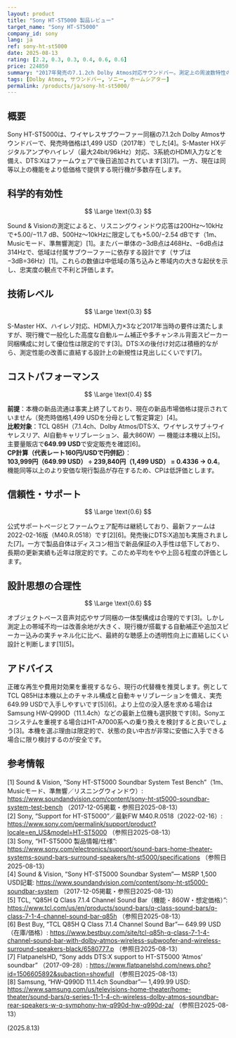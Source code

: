 ```yaml
---
layout: product
title: "Sony HT-ST5000 製品レビュー"
target_name: "Sony HT-ST5000"
company_id: sony
lang: ja
ref: sony-ht-st5000
date: 2025-08-13
rating: [2.2, 0.3, 0.3, 0.4, 0.6, 0.6]
price: 224850
summary: "2017年発売の7.1.2ch Dolby Atmos対応サウンドバー。測定上の周波数特性の乱れが大きく、現行の同等機能製品に対しコストパフォーマンスは低いと判断します。"
tags: [Dolby Atmos, サウンドバー, ソニー, ホームシアター]
permalink: /products/ja/sony-ht-st5000/
---
```

## 概要

Sony HT-ST5000は、ワイヤレスサブウーファー同梱の7.1.2ch Dolby Atmosサウンドバーで、発売時価格は1,499 USD（2017年）でした[4]。S-Master HXデジタルアンプやハイレゾ（最大24bit/96kHz）対応、3系統のHDMI入力などを備え、DTS:Xはファームウェアで後日追加されています[3][7]。一方、現在は同等以上の機能をより低価格で提供する現行機が多数存在します。

## 科学的有効性

$$ \Large \text{0.3} $$

Sound & Visionの測定によると、リスニングウィンドウ応答は200Hz〜10kHzで+5.00/−11.7 dB、500Hz〜10kHzに限定しても+5.00/−2.54 dBです（1m、Musicモード、準無響測定）[1]。またバー単体の−3dB点は468Hz、−6dB点は314Hzで、低域は付属サブウーファーに依存する設計です（サブは−3dB=36Hz）[1]。これらの数値は中低域の落ち込みと帯域内の大きな起伏を示し、忠実度の観点で不利と評価します。

## 技術レベル

$$ \Large \text{0.3} $$

S-Master HX、ハイレゾ対応、HDMI入力×3など2017年当時の要件は満たしますが、現行機で一般化した高度な自動ルーム補正や多チャンネル背面スピーカー同梱構成に対して優位性は限定的です[3]。DTS:Xの後付け対応は積極的ながら、測定性能の改善に直結する設計上の新規性は見出しにくいです[7]。

## コストパフォーマンス

$$ \Large \text{0.4} $$

**前提**：本機の新品流通は事実上終了しており、現在の新品市場価格は提示されていません（発売時価格1,499 USDを分母として暫定算定）[4]。  
**比較対象**：TCL Q85H（7.1.4ch、Dolby Atmos/DTS:X、ワイヤレスサブ＋ワイヤレスリア、AI自動キャリブレーション、最大860W）— 機能は本機以上[5]。主要量販店で**649.99 USD**で安定販売を確認[6]。  
**CP計算（代表レート160円/USDで円併記）**：  
**103,999円（649.99 USD） ÷ 239,840円（1,499 USD） = 0.4336 → 0.4**。  
機能同等以上のより安価な現行製品が存在するため、CPは低評価とします。

## 信頼性・サポート

$$ \Large \text{0.6} $$

公式サポートページとファームウェア配布は継続しており、最新ファームは2022-02-16版（M40.R.0518）です[2][6]。発売後にDTS:X追加も実施されました[7]。一方で製品自体はディスコン相当で新品保証の入手性は低下しており、長期の更新実績も近年は限定的です。このため平均をやや上回る程度の評価とします。

## 設計思想の合理性

$$ \Large \text{0.6} $$

オブジェクトベース音声対応やサブ同梱の一体型構成は合理的です[3]。しかし測定上の帯域不均一は改善余地が大きく、現行機が搭載する自動補正や追加スピーカー込みの実チャネル化に比べ、最終的な聴感上の透明性向上に直結しにくい設計と判断します[1][5]。

## アドバイス

正確な再生や費用対効果を重視するなら、現行の代替機を推奨します。例としてTCL Q85Hは本機以上のチャネル構成と自動キャリブレーションを備え、実売649.99 USDで入手しやすいです[5][6]。より上位の没入感を求める場合はSamsung HW-Q990D（11.1.4ch）などの最新上位機も選択肢です[8]。Sonyエコシステムを重視する場合はHT-A7000系への乗り換えを検討すると良いでしょう[3]。本機を選ぶ理由は限定的で、状態の良い中古が非常に安価に入手できる場合に限り検討するのが安全です。

## 参考情報

[1] Sound & Vision, “Sony HT-ST5000 Soundbar System Test Bench”（1m、Musicモード、準無響／リスニングウィンドウ）: https://www.soundandvision.com/content/sony-ht-st5000-soundbar-system-test-bench （2017-12-05掲載・参照日2025-08-13）  
[2] Sony, “Support for HT-ST5000”／最新FW M40.R.0518（2022-02-16）: https://www.sony.com/permalink/support/product?locale=en_US&model=HT-ST5000 （参照日2025-08-13）  
[3] Sony, “HT-ST5000 製品情報/仕様”: https://www.sony.com/electronics/support/sound-bars-home-theater-systems-sound-bars-surround-speakers/ht-st5000/specifications （参照日2025-08-13）  
[4] Sound & Vision, “Sony HT-ST5000 Soundbar System”— MSRP 1,500 USD記載: https://www.soundandvision.com/content/sony-ht-st5000-soundbar-system （2017-12-05掲載・参照日2025-08-13）  
[5] TCL, “Q85H Q Class 7.1.4 Channel Sound Bar（機能・860W・想定価格）”: https://www.tcl.com/us/en/products/sound-bars/q-class-sound-bars/q-class-7-1-4-channel-sound-bar-q85h （参照日2025-08-13）  
[6] Best Buy, “TCL Q85H Q Class 7.1.4 Channel Sound Bar”— 649.99 USD（在庫/価格）: https://www.bestbuy.com/site/tcl-q85h-q-class-7-1-4-channel-sound-bar-with-dolby-atmos-wireless-subwoofer-and-wireless-surround-speakers-black/6580777.p （参照日2025-08-13）  
[7] FlatpanelsHD, “Sony adds DTS:X support to HT-ST5000 ‘Atmos’ soundbar” （2017-09-28）: https://www.flatpanelshd.com/news.php?id=1506605892&subaction=showfull （参照日2025-08-13）  
[8] Samsung, “HW-Q990D 11.1.4ch Soundbar”— 1,499.99 USD: https://www.samsung.com/us/televisions-home-theater/home-theater/sound-bars/q-series-11-1-4-ch-wireless-dolby-atmos-soundbar-rear-speakers-w-q-symphony-hw-q990d-hw-q990d-za/ （参照日2025-08-13）

(2025.8.13)

